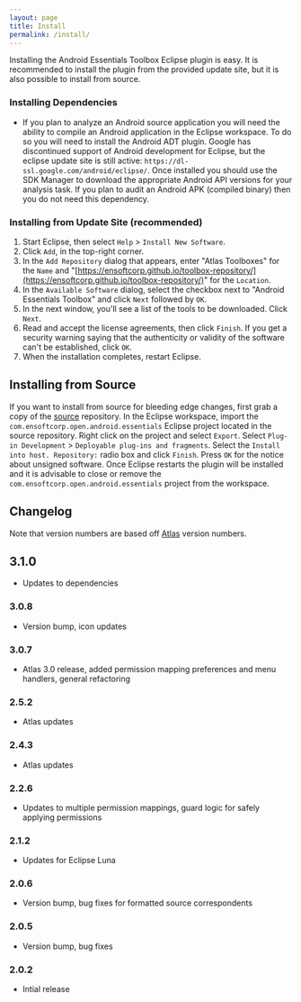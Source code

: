```yaml
---
layout: page
title: Install
permalink: /install/
---
```


Installing the Android Essentials Toolbox Eclipse plugin is easy.  It is recommended to install the plugin from the provided update site, but it is also possible to install from source.
        
### Installing Dependencies
- If you plan to analyze an Android source application you will need the ability to compile an Android application in the Eclipse workspace. To do so you will need to install the Android ADT plugin. Google has discontinued support of Android development for Eclipse, but the eclipse update site is still active: `https://dl-ssl.google.com/android/eclipse/`. Once installed you should use the SDK Manager to download the appropriate Android API versions for your analysis task. If you plan to audit an Android APK (compiled binary) then you do not need this dependency.

### Installing from Update Site (recommended)
1. Start Eclipse, then select `Help` &gt; `Install New Software`.
2. Click `Add`, in the top-right corner.
3. In the `Add Repository` dialog that appears, enter &quot;Atlas Toolboxes&quot; for the `Name` and &quot;[https://ensoftcorp.github.io/toolbox-repository/](https://ensoftcorp.github.io/toolbox-repository/)&quot; for the `Location`.
4. In the `Available Software` dialog, select the checkbox next to "Android Essentials Toolbox" and click `Next` followed by `OK`.
5. In the next window, you'll see a list of the tools to be downloaded. Click `Next`.
6. Read and accept the license agreements, then click `Finish`. If you get a security warning saying that the authenticity or validity of the software can't be established, click `OK`.
7. When the installation completes, restart Eclipse.

## Installing from Source
If you want to install from source for bleeding edge changes, first grab a copy of the [source](https://github.com/EnSoftCorp/android-essentials-toolbox) repository. In the Eclipse workspace, import the `com.ensoftcorp.open.android.essentials` Eclipse project located in the source repository.  Right click on the project and select `Export`.  Select `Plug-in Development` &gt; `Deployable plug-ins and fragments`.  Select the `Install into host. Repository:` radio box and click `Finish`.  Press `OK` for the notice about unsigned software.  Once Eclipse restarts the plugin will be installed and it is advisable to close or remove the `com.ensoftcorp.open.android.essentials` project from the workspace.

## Changelog
Note that version numbers are based off [Atlas](http://www.ensoftcorp.com/atlas/download/) version numbers.

## 3.1.0
- Updates to dependencies

### 3.0.8
- Version bump, icon updates

### 3.0.7
- Atlas 3.0 release, added permission mapping preferences and menu handlers, general refactoring

### 2.5.2
- Atlas updates

### 2.4.3
- Atlas updates

### 2.2.6
- Updates to multiple permission mappings, guard logic for safely applying permissions

### 2.1.2
- Updates for Eclipse Luna

### 2.0.6
- Version bump, bug fixes for formatted source correspondents

### 2.0.5
- Version bump, bug fixes

### 2.0.2
- Intial release